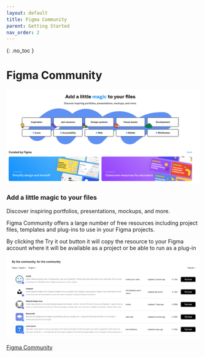 ```yaml
---
layout: default
title: Figma Community
parent: Getting Started
nav_order: 2
---
```


{: .no_toc }

# Figma Community

![](../images/fig_com.png)



### Add a little magic to your files

 Discover inspiring portfolios, presentations, mockups, and more.

Figma Community offers a large number of free resources including project files, templates and plug-ins to use in your Figma projects.

By clicking the Try it out button it will copy the resource to your Figma account where it will be available as a project or be able to run as a plug-in

![Figma Plugins](../images/fig_plug.png)

[Figma Community](https://www.figma.com/community)

